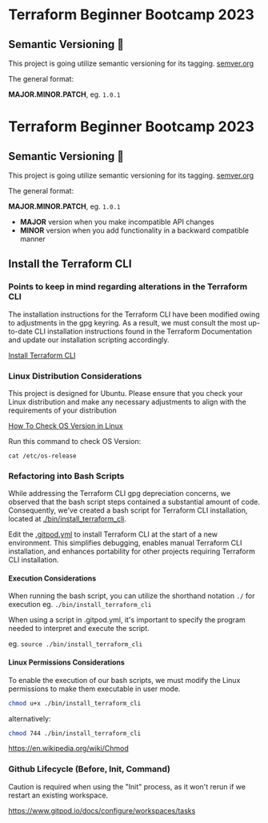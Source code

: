 # Terraform Beginner Bootcamp 2023

## Semantic Versioning :mage:

This project is going utilize semantic versioning for its tagging.
[semver.org](https://semver.org/)

The general format:

 **MAJOR.MINOR.PATCH**, eg. `1.0.1`
# Terraform Beginner Bootcamp 2023

## Semantic Versioning :mage:

This project is going utilize semantic versioning for its tagging.
[semver.org](https://semver.org/)

The general format:

 **MAJOR.MINOR.PATCH**, eg. `1.0.1`

- **MAJOR** version when you make incompatible API changes
- **MINOR** version when you add functionality in a backward compatible manner

## Install the Terraform CLI

### Points to keep in mind regarding alterations in the Terraform CLI

The installation instructions for the Terraform CLI have been modified owing to adjustments in the gpg keyring. As a result, we must consult the most up-to-date CLI installation instructions found in the Terraform Documentation and update our installation scripting accordingly.

[Install Terraform CLI](https://developer.hashicorp.com/terraform/tutorials/aws-get-started/install-cli)

### Linux Distribution Considerations

This project is designed for Ubuntu. Please ensure that you check your Linux distribution and make any necessary adjustments to align with the requirements of your distribution

[How To Check OS Version in Linux](
https://www.cyberciti.biz/faq/how-to-check-os-version-in-linux-command-line/)

Run this command to check OS Version:
```
cat /etc/os-release
```

### Refactoring into Bash Scripts

While addressing the Terraform CLI gpg depreciation concerns, we observed that the bash script steps contained a substantial amount of code. Consequently, we've created a bash script for Terraform CLI installation, located at [./bin/install_terraform_cli]([./bin/install_terraform_cli](https://github.com/afumchris/terraform-beginner-bootcamp-2023/blob/1-refactor-terraform-cli/bin/install_terraform_cli)). 

Edit the [.gitpod.yml]([.gitpod.yml](https://github.com/afumchris/terraform-beginner-bootcamp-2023/blob/1-refactor-terraform-cli/.gitpod.yml)) to install Terraform CLI at the start of a new environment. This simplifies debugging, enables manual Terraform CLI installation, and enhances portability for other projects requiring Terraform CLI installation.

#### Execution Considerations

When running the bash script, you can utilize the shorthand notation `./` for execution
eg. `./bin/install_terraform_cli`

When using a script in .gitpod.yml, it's important to specify the program needed to interpret and execute the script.

eg. `source ./bin/install_terraform_cli`


#### Linux Permissions Considerations

To enable the execution of our bash scripts, we must modify the Linux permissions to make them executable in user mode.

```sh
chmod u+x ./bin/install_terraform_cli
```

alternatively:

```sh
chmod 744 ./bin/install_terraform_cli
```

https://en.wikipedia.org/wiki/Chmod

### Github Lifecycle (Before, Init, Command)

Caution is required when using the "Init" process, as it won't rerun if we restart an existing workspace.

https://www.gitpod.io/docs/configure/workspaces/tasks